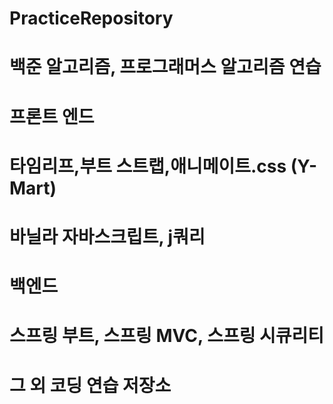 # PracticeRepository
# 백준 알고리즘, 프로그래머스 알고리즘 연습
# 프론트 엔드
# 타임리프,부트 스트랩,애니메이트.css (Y-Mart)
# 바닐라 자바스크립트, j쿼리
# 백엔드
# 스프링 부트, 스프링 MVC, 스프링 시큐리티
# 그 외 코딩 연습 저장소
